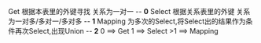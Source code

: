 Get 根据本表里的外键寻找 关系为一对一 -- **0**
Select 根据关系表里的外键 关系为一对多/多对一/多对多 -- **1**
Mapping 为多次的Select,将Select出的结果作为条件再次Select,出现Union -- **2**
0 ==> Get
1 ==> Select
\>1 ==> Mapping